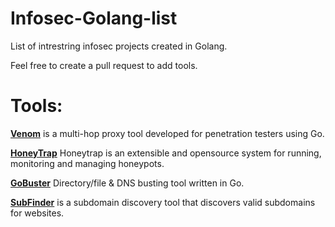 # Infosec-Golang-list
List of intrestring infosec projects created in Golang.

Feel free to create a pull request to add tools.

# Tools:
**[Venom](https://github.com/Dliv3/Venom)** is a multi-hop proxy tool developed for penetration testers using Go.

**[HoneyTrap](https://github.com/honeytrap/honeytrap)** Honeytrap is an extensible and opensource system for running, monitoring and managing honeypots.

**[GoBuster](https://github.com/OJ/gobuster)** Directory/file & DNS busting tool written in Go.

**[SubFinder](https://github.com/subfinder/subfinder)** is a subdomain discovery tool that discovers valid subdomains for websites.
